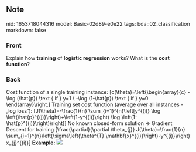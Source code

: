 ## Note
nid: 1653718044316
model: Basic-02d89-e0e22
tags: bda::02_classification
markdown: false

### Front
Explain how <b>training</b> of <b>logistic regression</b> works?
What is the <b>cost function</b>?

### Back
Cost function of a single training instance:
\[c(\theta)=\left\{\begin{array}{c} -\log (\hat{p}) \text { if }
y=1 \\ -\log (1-\hat{p}) \text { if } y=0 \end{array}\right.\]
Training set cost function (average over all instances - „log
loss“): \[J(\theta)=-\frac{1}{n} \sum_{i=1}^{n}\left[y^{(i)} \log
\left(\hat{p}^{(j)}\right)+\left(1-y^{(i)}\right) \log
\left(1-\hat{p}^{(j)}\right)\right]\] No known closed-form solution
-> Gradient Descent for training \[\frac{\partial}{\partial
\theta_{j}} J(\theta)=\frac{1}{n}
\sum_{i=1}^{n}\left(\sigma\left(\theta^{T}
\mathbf{x}^{(i)}\right)-y^{(i)}\right) x_{j}^{(i)}\]
<b>Example:</b> <img src= 
"paste-51b0cdd5fba09fc855d1fbbf0e6b250de1033036.jpg">
